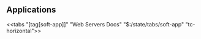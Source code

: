 ## Applications

<<tabs "[tag[soft-app]]" "Web Servers Docs" "$:/state/tabs/soft-app" "tc-horizontal">>
